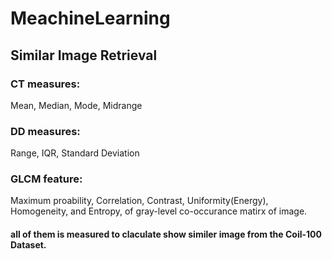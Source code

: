 # MeachineLearning

## Similar Image Retrieval

### CT measures: 
Mean, Median, Mode, Midrange
### DD measures: 
Range, IQR, Standard Deviation
### GLCM feature: 
Maximum proability, Correlation, Contrast, Uniformity(Energy), Homogeneity, and Entropy, of gray-level co-occurance matirx of image.

#### all of them is measured to claculate show similer image from the Coil-100 Dataset.
